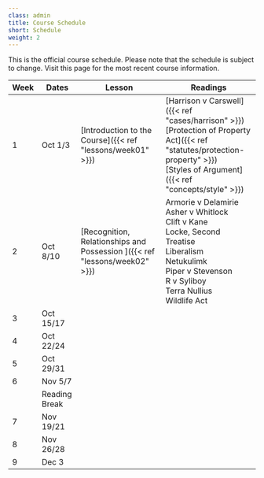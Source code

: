 ```yaml
---
class: admin
title: Course Schedule
short: Schedule
weight: 2
---
```


This is the official course schedule. Please note that the schedule is subject to change. Visit this page for the most recent course information. 

| Week  | Dates  | Lesson | Readings |
|---|---|---|---|
| 1 | Oct 1/3  | [Introduction to the Course]({{< ref "lessons/week01"  >}})  | [Harrison v Carswell]({{< ref "cases/harrison"  >}}) <br/> [Protection of Property Act]({{< ref "statutes/protection-property"  >}}) <br/> [Styles of Argument]({{< ref "concepts/style"  >}}) |
| 2 | Oct 8/10  | [Recognition, Relationships and Possession ]({{< ref "lessons/week02"  >}})  |  Armorie v Delamirie <br/> Asher v Whitlock <br/> Clift v Kane <br/> Locke, Second Treatise <br/> Liberalism <br/> Netukulimk <br/> Piper v Stevenson <br/> R v Syliboy <br/> Terra Nullius <br/> Wildlife Act |
| 3 | Oct 15/17  |   |
| 4 | Oct 22/24  |   |
| 5 | Oct 29/31  |   |
| 6 | Nov 5/7  |   |
|  | Reading Break  |   |
| 7 | Nov 19/21  |   |
| 8 | Nov 26/28  |   |
| 9 | Dec 3  |   |

